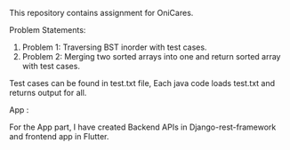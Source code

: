 This repository contains assignment for OniCares.

Problem Statements: 

1. Problem 1: Traversing BST inorder with test cases.
2. Problem 2: Merging two sorted arrays into one and return sorted array with test cases.

Test cases can be found in test.txt file, Each java code loads test.txt and returns output for all.

App : 

For the App part, I have created Backend APIs in Django-rest-framework and frontend app in Flutter.

